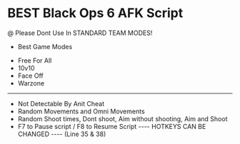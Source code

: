  # BEST Black Ops 6 AFK Script
 @ Please Dont Use In STANDARD TEAM MODES!
 
  * Best Game Modes
   + Free For All
   + 10v10
   + Face Off
   + Warzone
-----------------------------------------------------------------------------------------------------------------
- Not Detectable By Anit Cheat
- Random Movements and Omni Movements
- Random Shoot times, Dont shoot, Aim without shooting, Aim and Shoot
- F7 to Pause script / F8 to Resume Script ---- HOTKEYS CAN BE CHANGED ---- (Line 35 & 38)
